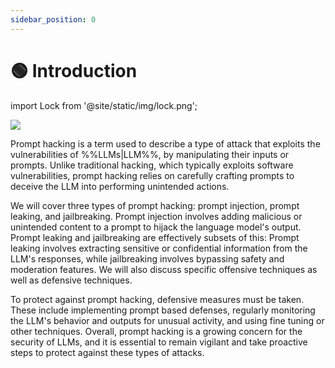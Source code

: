 ```yaml
---
sidebar_position: 0
---
```




# 🟢 Introduction

import Lock from '@site/static/img/lock.png';

<div style={{textAlign: 'center'}}>
  <img src={Lock} style={{width:"30%"}}/>

</div>

Prompt hacking is a term used to describe a type of attack that exploits the vulnerabilities of %%LLMs|LLM%%, by manipulating their inputs or prompts. Unlike traditional hacking, which typically exploits software vulnerabilities, prompt hacking relies on carefully crafting prompts to deceive the LLM into performing unintended actions.

We will cover three types of prompt hacking: prompt injection, prompt leaking, and jailbreaking. Prompt injection involves adding malicious or unintended content to a prompt to hijack the language model's output. Prompt leaking and jailbreaking are effectively subsets of this: Prompt leaking involves extracting sensitive or confidential information from the LLM's responses, while jailbreaking involves bypassing safety and moderation features. We will also discuss specific offensive techniques as well as defensive techniques.

To protect against prompt hacking, defensive measures must be taken. These include implementing prompt based defenses, regularly monitoring the LLM's behavior and outputs for unusual activity, and using fine tuning or other techniques. Overall, prompt hacking is a growing concern for the security of LLMs, and it is essential to remain vigilant and take proactive steps to protect against these types of attacks.